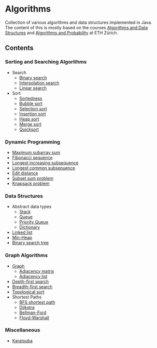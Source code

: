 # Algorithms

Collection of various algorithms and data structures implemented in Java. The content of this is mostly based on the
courses [Algorithms and Data Structures](http://www.vorlesungsverzeichnis.ethz.ch/Vorlesungsverzeichnis/lerneinheit.view?semkez=2021W&ansicht=KATALOGDATEN&lerneinheitId=146603&lang=en)
and [Algorithms and Probability](http://www.vorlesungsverzeichnis.ethz.ch/Vorlesungsverzeichnis/lerneinheit.view?semkez=2021S&ansicht=KATALOGDATEN&lerneinheitId=149533&lang=en)
at ETH Zürich.

## Contents

### Sorting and Searching Algorithms

* Search
    * [Binary search](src/sorting_searching/BinarySearch.java)
    * [Interpolation search](src/sorting_searching/InterpolationSearch.java)
    * [Linear search](src/sorting_searching/LinearSearch.java)
* Sort
    * [Sortedness](src/sorting_searching/Sortedness.java)
    * [Bubble sort](src/sorting_searching/BubbleSort.java)
    * [Selection sort](src/sorting_searching/SelectionSort.java)
    * [Insertion sort](src/sorting_searching/InsertionSort.java)
    * [Heap sort](src/sorting_searching/HeapSort.java)
    * [Merge sort](src/sorting_searching/MergeSort.java)
    * [Quicksort](src/sorting_searching/QuickSort.java)

### Dynamic Programming

* [Maximum subarray sum](src/dynamic_programming/MaximumSubarraySum.java)
* [Fibonacci sequence](src/dynamic_programming/Fibonacci.java)
* [Longest increasing subsequence](src/dynamic_programming/LongestIncreasingSubsequence.java)
* [Longest common subsequence](src/dynamic_programming/LongestCommonSubsequence.java)
* [Edit distance](src/dynamic_programming/EditDistance.java)
* [Subset sum problem](src/dynamic_programming/SubsetSum.java)
* [Knapsack problem](src/dynamic_programming/Knapsack.java)

### Data Structures

* Abstract data types
    * [Stack](src/data_structures/Stack.java)
    * [Queue](src/data_structures/Queue.java)
    * [Priority Queue](src/data_structures/PriorityQueue.java)
    * [Dictionary](src/data_structures/Dictionary.java)
* [Linked list](src/data_structures/LinkedList.java)
* [Min-Heap](src/data_structures/Heap.java)
* [Binary search tree](src/data_structures/BinarySearchTree.java)

### Graph Algorithms

* [Graph](src/graph_algorithms/Graph.java)
    * [Adjacency matrix](src/graph_algorithms/AdjacencyMatrixGraph.java)
    * [Adjacency list](src/graph_algorithms/AdjacencyListGraph.java)
* [Depth-first search](src/graph_algorithms/DepthFirstSearch.java)
* [Breadth-first search](src/graph_algorithms/BreadthFirstSearch.java)
* [Topological sort](src/graph_algorithms/TopologicalSort.java)
* Shortest Paths
    * [BFS shortest path](src/graph_algorithms/BreadthFirstSearchShortestPath.java)
    * [Dijkstra](src/graph_algorithms/Dijkstra.java)
    * [Bellman-Ford](src/graph_algorithms/BellmanFord.java)
    * [Floyd-Warshall](src/graph_algorithms/FloydWarshall.java)

### Miscellaneous

* [Karatsuba](src/miscellaneous/Karatsuba.java)

